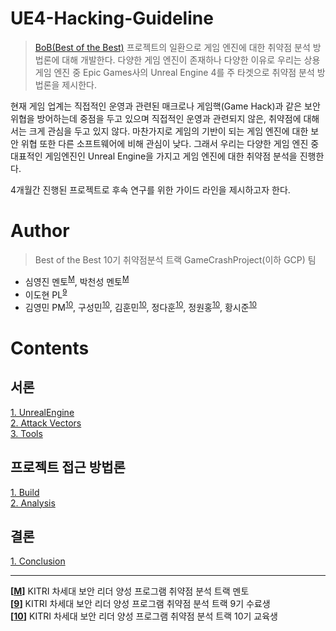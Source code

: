 # UE4-Hacking-Guideline

> [BoB(Best of the Best)](https://www.kitribob.kr/) 프로젝트의 일환으로 게임 엔진에 대한 취약점 분석 방법론에 대해 개발한다.
> 다양한 게임 엔진이 존재하나 다양한 이유로 우리는 상용 게임 엔진 중 Epic Games사의 Unreal Engine 4를 주 타겟으로 취약점 분석 방법론을 제시한다.

현재 게임 업계는 직접적인 운영과 관련된 매크로나 게임핵(Game Hack)과 같은 보안 위협을 방어하는데 중점을 두고 있으며 직접적인 운영과 관련되지 않은, 취약점에 대해서는 크게 관심을 두고 있지 않다. 마찬가지로 게임의 기반이 되는 게임 엔진에 대한 보안 위협 또한 다른 소프트웨어에 비해 관심이 낮다. 그래서 우리는 다양한 게임 엔진 중 대표적인 게임엔진인 Unreal Engine을 가지고 게임 엔진에 대한 취약점 분석을 진행한다.

4개월간 진행된 프로젝트로 후속 연구를 위한 가이드 라인을 제시하고자 한다.

# Author
> Best of the Best 10기 취약점분석 트랙 GameCrashProject(이하 GCP) 팀
- 심영진 멘토<sup id="head1">[M](#foot1)</sup>, 박천성 멘토<sup id="head1">[M](#foot1)</sup>
- 이도현 PL<sup id="head2">[9](#foot2)</sup>
- 김영민 PM<sup id="head3">[10](#foot3)</sup>, 구성민<sup id="head3">[10](#foot3)</sup>, 김훈민<sup id="head3">[10](#foot3)</sup>, 정다훈<sup id="head3">[10](#foot3)</sup>, 정원홍<sup id="head3">[10](#foot3)</sup>, 황시준<sup id="head3">[10](#foot3)</sup>

# Contents
## 서론
[1. UnrealEngine](1_Introduction/1_UnrealEngine.md)<br>
[2. Attack Vectors](1_Introduction/2_Attack_Vectors.md)<br>
[3. Tools](1_Introduction/3_Tools.md)<br>

## 프로젝트 접근 방법론
[1. Build](h_Methodology/1_Build.md)<br>
[2. Analysis](2_Methodology/2_Analysis/README.md)<br>

## 결론
[1. Conclusion](3_Conclusion/1_Conclusion.md)<br>

---
<b id="foot1">[[M](#head1)]</b> KITRI 차세대 보안 리더 양성 프로그램 취약점 분석 트랙 멘토 <br>
<b id="foot2">[[9](#head2)]</b> KITRI 차세대 보안 리더 양성 프로그램 취약점 분석 트랙 9기 수료생<br>
<b id="foot3">[[10](#head3)]</b> KITRI 차세대 보안 리더 양성 프로그램 취약점 분석 트랙 10기 교육생<br>
